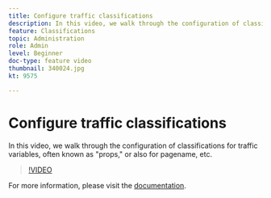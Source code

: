 ```yaml
---
title: Configure traffic classifications
description: In this video, we walk through the configuration of classifications for traffic variables, often known as "props," or also for pagename, etc.
feature: Classifications
topic: Administration
role: Admin
level: Beginner
doc-type: feature video
thumbnail: 340024.jpg
kt: 9575

---
```


# Configure traffic classifications

In this video, we walk through the configuration of classifications for traffic variables, often known as "props," or also for pagename, etc.

>[!VIDEO](https://video.tv.adobe.com/v/340024/?quality=12&learn=on)

For more information, please visit the [documentation](https://experienceleague.adobe.com/docs/analytics/admin/admin-tools/traffic-variables/traffic-classifications.html?lang=en).
